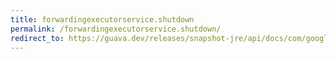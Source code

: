 ```yaml
---
title: forwardingexecutorservice.shutdown
permalink: /forwardingexecutorservice.shutdown/
redirect_to: https://guava.dev/releases/snapshot-jre/api/docs/com/google/common/util/concurrent/ForwardingExecutorService.html#shutdown--
---
```

